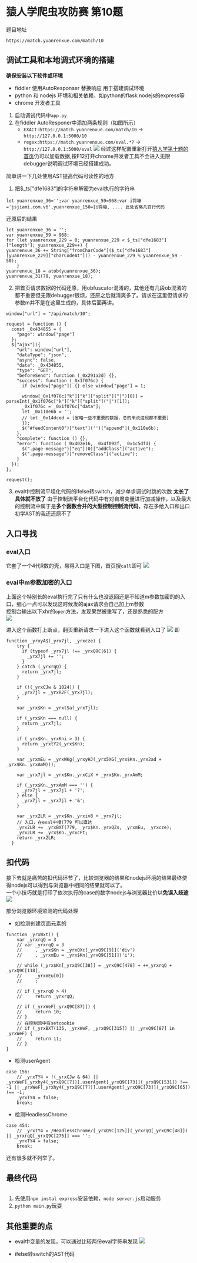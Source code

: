 # 猿人学爬虫攻防赛 第10题
题目地址
```
https://match.yuanrenxue.com/match/10
```

## 调试工具和本地调式环境的搭建

**确保安装以下软件或环境**  
- fiddler 使用AutoResponser 替换响应 用于搭建调试环境
- python 和 nodejs 环境和相关依赖，如python的flask nodejs的express等
- chrome 开发者工具

1. 启动调试代码中`app.py`
2. 在fiddler AutoResponer中添加两条规则（如图所示）
   - `EXACT:https://match.yuanrenxue.com/match/10` -> `http://127.0.0.1:5000/10`
   - `regex:https://match.yuanrenxue.com/eval.*?` -> `http://127.0.0.1:5000/eval`
    ![](./pictures/01.png)
经过这样配置重新打开[猿人学第十题的首页](https://match.yuanrenxue.com/match/10)仍可以加载数据,按F12打开chrome开发者工具不会进入无限debugger说明调试环境已经搭建成功。

简单讲一下几处使用AST提高代码可读性的地方  
1. 把$_ts["dfe1683"]的字符串解密为eval执行的字符串
```
let yuanrenxue_36='';var yuanrenxue_59=968;var i锝塴='jsjiami.com.v6',yuanrenxue_150=[i锝塴, .... 此处省略几百行代码
```
还原后的结果  
```
let yuanrenxue_36 = '';
var yuanrenxue_59 = 968;
for (let yuanrenxue_229 = 0; yuanrenxue_229 < $_ts["dfe1683"]["length"]; yuanrenxue_229++) {
yuanrenxue_36 += String["fromCharCode"]($_ts["dfe1683"][yuanrenxue_229]["charCodeAt"]() - yuanrenxue_229 % yuanrenxue_59 - 50);
    }
yuanrenxue_18 = atob(yuanrenxue_36);
yuanrenxue_31(78, yuanrenxue_18);
```
2. 把首页请求数据的代码还原，用obfuscator混淆的，其他还有几段ob混淆的都不重要但无限debugger很烦，还原之后就清爽多了。请求在这里但请求的参数m并不是在这里生成的，具体后面再讲。
```
window["url"] = "/api/match/10";

request = function () {
  const _0x434855 = {
    "page": window["page"]
  };
  $["ajax"]({
    "url": window["url"],
    "dataType": "json",
    "async": false,
    "data": _0x434855,
    "type": "GET",
    "beforeSend": function (_0x291a2d) {},
    "success": function (_0x1f076c) {
      if (window["page"]) {} else window["page"] = 1;

      window[_0x1f076c["k"]["k"]["split"]("|")[0]] = parseInt(_0x1f076c["k"]["k"]["split"]("|")[1]);
      _0x1f076c = _0x1f076c["data"];
      let _0x110e6b = '';
      // let _0x14dced = [省略一些不重要的数据，总的来说这段都不重要]
      });
      $("#feedContent0")["text"]('')["append"](_0x110e6b);
    },
    "complete": function () {},
    "error": function (_0x402e16, _0x4f092f, _0x1c5dfd) {
      $(".page-message")["eq"](0)["addClass"]("active");
      $(".page-message")["removeClass"]("active");
    }
  });
};

request();

```

3. eval中控制流平坦化代码的ifelse转switch，减少单步调试时跳的次数
    **太长了具体就不放了**
由于控制流平台化代码中有对自增变量进行加减操作，以及最大的控制流中属于是**多个函数合并的大型控制控制流代码**，存在多给入口和出口初学AST的我还还原不了

## 入口寻找
### eval入口
它套了一个4代R数的壳，易得入口是下图，首页搜`call`即可
![](pictures/02.png)
### eval中m参数加密的入口
上面这个特别长的eval执行完了只有什么也没返回还是不知道m参数加密的的入口，细心一点可以发现这时候发的ajax请求会自己加上m参数  
控制台输出以下xhr的`open`方法，发现果然被重写了，还是熟悉的配方  
![](./pictures/03.png)

进入这个函数打上断点，翻页重新请求一下进入这个函数就看到入口了
![](./pictures/04.png)
即
```
function _yrxyA$(_yrx7jl, _yrxcze) {
    try {
      if (typeof _yrx7jl !== _yrxQ9C[6]) {
        _yrx7jl += '';
      }
    } catch (_yrxrqQ) {
      return _yrx7jl;
    }

    if (!(_yrxCJw & 1024)) {
      _yrx7jl = _yrxR2F(_yrx7jl);
    }

    var _yrx$Kn = _yrxtSa(_yrx7jl);

    if (_yrx$Kn === null) {
      return _yrx7jl;
    }

    if (_yrx$Kn._yrxKni > 3) {
      return _yrxtY2(_yrx$Kn);
    }

    var _yrxmEu = _yrxWKg(_yrxyHJ(_yrx5XG(_yrx$Kn._yrx2ad + _yrx$Kn._yrxAmM)));

    var _yrx7jl = _yrx$Kn._yrxCiX + _yrx$Kn._yrxAmM;

    if (_yrx$Kn._yrxAmM === '') {
      _yrx7jl = _yrx7jl + '?';
    } else {
      _yrx7jl = _yrx7jl + '&';
    }

    var _yrx2LR = _yrx$Kn._yrxiv8 + _yrx7jl;
    // 入口，在eval中搜(779 可以直达
    _yrx2LR += _yrxBXT(779, _yrx$Kn._yrxQZs, _yrxmEu, _yrxcze);
    _yrx2LR += _yrx$Kn._yrxcFt;
    return _yrx2LR;
  }
```


## 扣代码
接下去就是痛苦的扣代码环节了，比较浏览器的结果和nodejs环境的结果最终使得nodejs可以得到与浏览器中相同的结果就可以了。  
一个小技巧就是打印了依次执行的case的数字nodejs与浏览器比价以**免误入歧途**  
![](./pictures/05.png)

部分浏览器环境监测的代码处理    
- 如检测创建页面元素的  
```
function _yrxWxt() {
    var _yrxrqQ = 3
    // var _yrxrqQ = 3
    //     , _yrx$Kn = _yrxQXc[_yrxQ9C[9]]('div')
    //     , _yrxmEu = _yrx$Kn[_yrxQ9C[51]]('i');

    // while (_yrx$Kn[_yrxQ9C[38]] = _yrxQ9C[478] + ++_yrxrqQ + _yrxQ9C[118],
    //     _yrxmEu[0])
    //     ;

    // if (_yrxrqQ > 4)
    //     return _yrxrqQ;

    // if (_yrxWeF[_yrxQ9C[87]]) {
    //     return 10;
    // }
    // 在控制流中有setcookie
    // if (_yrxBXT(135, _yrxWeF, _yrxQ9C[315]) || _yrxQ9C[87] in _yrxWeF) {
    //     return 11;
    // }
}
```

- 检测userAgent
```
case 156:
    // _yrxTY4 = !(_yrxCJw & 64) || _yrxWeF[_yrxhy4(_yrxQ9C[7])].userAgent[_yrxQ9C[73]](_yrxQ9C[531]) !== -1 || _yrxWeF[_yrxhy4(_yrxQ9C[7])].userAgent[_yrxQ9C[73]](_yrxQ9C[65]) !== -1;
    _yrxTY4 = false;
    break;
```

- 检测HeadlessChrome
```
case 454:
    // _yrxTY4 = /HeadlessChrome/[_yrxQ9C[125]](_yrxrqQ[_yrxQ9C[48]]) || _yrxrqQ[_yrxQ9C[275]] === '';
    _yrxTY4 = false;
    break;
```
还有很多就不列举了。 

## 最终代码
```
```
1. 先使用`npm instal express`安装依赖，`node server.js`启动服务
2. `python main.py`玩耍

## 其他重要的点
- eval中变量的发现，可以通过比较两份eval字符串发现
![](./pictures/05.png)

- ifelse转switch的AST代码
```

```